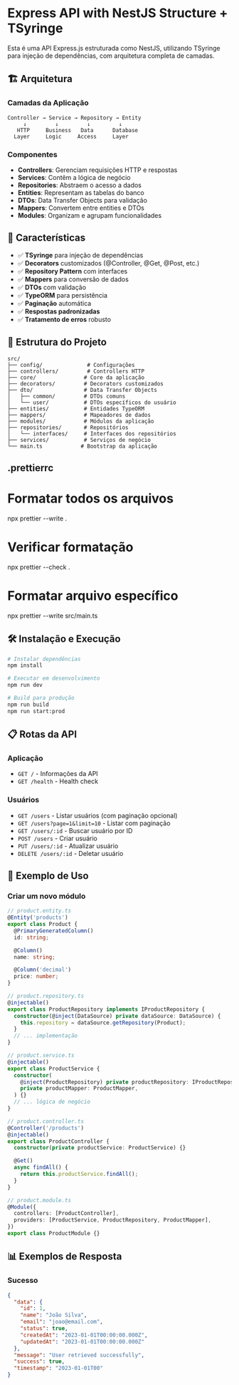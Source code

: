 # Express API with NestJS Structure + TSyringe

Esta é uma API Express.js estruturada como NestJS, utilizando TSyringe para injeção de dependências, com arquitetura completa de camadas.

## 🏗️ Arquitetura

### Camadas da Aplicação

```
Controller → Service → Repository → Entity
     ↓         ↓         ↓         ↓
   HTTP     Business   Data      Database
  Layer     Logic     Access     Layer
```

### Componentes

- **Controllers**: Gerenciam requisições HTTP e respostas
- **Services**: Contêm a lógica de negócio
- **Repositories**: Abstraem o acesso a dados
- **Entities**: Representam as tabelas do banco
- **DTOs**: Data Transfer Objects para validação
- **Mappers**: Convertem entre entities e DTOs
- **Modules**: Organizam e agrupam funcionalidades

## 🚀 Características

- ✅ **TSyringe** para injeção de dependências
- ✅ **Decorators** customizados (@Controller, @Get, @Post, etc.)
- ✅ **Repository Pattern** com interfaces
- ✅ **Mappers** para conversão de dados
- ✅ **DTOs** com validação
- ✅ **TypeORM** para persistência
- ✅ **Paginação** automática
- ✅ **Respostas padronizadas**
- ✅ **Tratamento de erros** robusto

## 📁 Estrutura do Projeto

```
src/
├── config/              # Configurações
├── controllers/         # Controllers HTTP
├── core/               # Core da aplicação
├── decorators/         # Decorators customizados
├── dto/                # Data Transfer Objects
│   ├── common/         # DTOs comuns
│   └── user/           # DTOs específicos do usuário
├── entities/           # Entidades TypeORM
├── mappers/            # Mapeadores de dados
├── modules/            # Módulos da aplicação
├── repositories/       # Repositórios
│   └── interfaces/     # Interfaces dos repositórios
├── services/           # Serviços de negócio
└── main.ts            # Bootstrap da aplicação
```

## .prettierrc
# Formatar todos os arquivos
npx prettier --write .

# Verificar formatação
npx prettier --check .

# Formatar arquivo específico
npx prettier --write src/main.ts


## 🛠️ Instalação e Execução

```bash
# Instalar dependências
npm install

# Executar em desenvolvimento
npm run dev

# Build para produção
npm run build
npm run start:prod
```

## 📋 Rotas da API

### Aplicação

- `GET /` - Informações da API
- `GET /health` - Health check

### Usuários

- `GET /users` - Listar usuários (com paginação opcional)
- `GET /users?page=1&limit=10` - Listar com paginação
- `GET /users/:id` - Buscar usuário por ID
- `POST /users` - Criar usuário
- `PUT /users/:id` - Atualizar usuário
- `DELETE /users/:id` - Deletar usuário

## 🔧 Exemplo de Uso

### Criar um novo módulo

```typescript
// product.entity.ts
@Entity('products')
export class Product {
  @PrimaryGeneratedColumn()
  id: string;

  @Column()
  name: string;

  @Column('decimal')
  price: number;
}

// product.repository.ts
@injectable()
export class ProductRepository implements IProductRepository {
  constructor(@inject(DataSource) private dataSource: DataSource) {
    this.repository = dataSource.getRepository(Product);
  }
  // ... implementação
}

// product.service.ts
@injectable()
export class ProductService {
  constructor(
    @inject(ProductRepository) private productRepository: IProductRepository,
    private productMapper: ProductMapper,
  ) {}
  // ... lógica de negócio
}

// product.controller.ts
@Controller('/products')
@injectable()
export class ProductController {
  constructor(private productService: ProductService) {}

  @Get()
  async findAll() {
    return this.productService.findAll();
  }
}

// product.module.ts
@Module({
  controllers: [ProductController],
  providers: [ProductService, ProductRepository, ProductMapper],
})
export class ProductModule {}
```

## 📊 Exemplos de Resposta

### Sucesso

```json
{
  "data": {
    "id": 1,
    "name": "João Silva",
    "email": "joao@email.com",
    "status": true,
    "createdAt": "2023-01-01T00:00:00.000Z",
    "updatedAt": "2023-01-01T00:00:00.000Z"
  },
  "message": "User retrieved successfully",
  "success": true,
  "timestamp": "2023-01-01T00"
}
```
